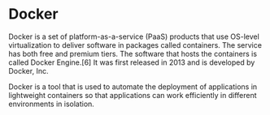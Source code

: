 # Docker

Docker is a set of platform-as-a-service (PaaS) products that use OS-level virtualization to deliver software in packages called containers. The service has both free and premium tiers. The software that hosts the containers is called Docker Engine.[6] It was first released in 2013 and is developed by Docker, Inc.

Docker is a tool that is used to automate the deployment of applications in lightweight containers so that applications can work efficiently in different environments in isolation.
